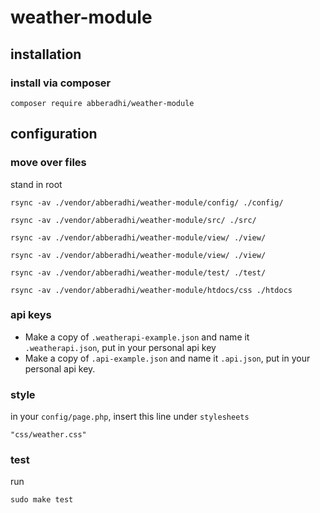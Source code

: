 # weather-module

## installation

### install via composer

```
composer require abberadhi/weather-module
```


## configuration


### move over files

stand in root

```
rsync -av ./vendor/abberadhi/weather-module/config/ ./config/

rsync -av ./vendor/abberadhi/weather-module/src/ ./src/

rsync -av ./vendor/abberadhi/weather-module/view/ ./view/

rsync -av ./vendor/abberadhi/weather-module/view/ ./view/

rsync -av ./vendor/abberadhi/weather-module/test/ ./test/

rsync -av ./vendor/abberadhi/weather-module/htdocs/css ./htdocs

```


### api keys
* Make a copy of ``.weatherapi-example.json`` and name it ``.weatherapi.json``, put in your personal api key
* Make a copy of ``.api-example.json`` and name it ``.api.json``, put in your personal api key.


### style

in your ``config/page.php``, insert this line under ``stylesheets``

```
"css/weather.css"
```

### test

run
```
sudo make test
```